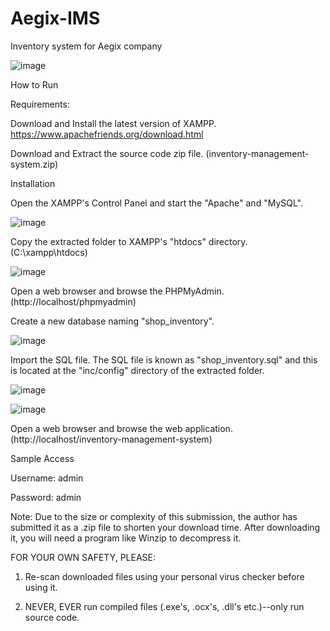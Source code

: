 # Aegix-IMS
Inventory system for Aegix company

![image](https://github.com/user-attachments/assets/01d8666e-4ba1-4488-ad46-bb1e10e9027b)


How to Run 

Requirements: 

Download and Install the latest version of XAMPP. https://www.apachefriends.org/download.html

Download and Extract the source code zip file. (inventory-management-system.zip) 

Installation 

Open the XAMPP's Control Panel and start the "Apache" and "MySQL". 

![image](https://github.com/user-attachments/assets/397c0783-ee5f-4df0-8328-73fd16f61acf)


Copy the extracted folder to XAMPP's "htdocs" directory. (C:\xampp\htdocs) 

![image](https://github.com/user-attachments/assets/4bb22d26-48b0-4bda-a534-59046a4c5322)


Open a web browser and browse the PHPMyAdmin. (http://localhost/phpmyadmin) 

Create a new database naming "shop_inventory". 

![image](https://github.com/user-attachments/assets/84545a82-073a-4b6a-88f3-814eda32879b)


Import the SQL file. The SQL file is known as "shop_inventory.sql" and this is located at the "inc/config" directory of the extracted folder. 

![image](https://github.com/user-attachments/assets/76a3514b-12ee-47ce-8ed9-d4038de6cdac)


![image](https://github.com/user-attachments/assets/5fd5692c-f568-4585-a2d7-8ad40a33d664)


Open a web browser and browse the web application. (http://localhost/inventory-management-system) 

Sample Access 

Username: admin 

Password: admin 

Note: Due to the size or complexity of this submission, the author has submitted it as a .zip file to shorten your download time. After downloading it, you will need a program like Winzip to decompress it. 

FOR YOUR OWN SAFETY, PLEASE: 

1. Re-scan downloaded files using your personal virus checker before using it. 

2. NEVER, EVER run compiled files (.exe's, .ocx's, .dll's etc.)--only run source code.
